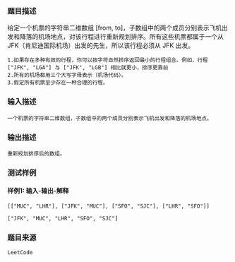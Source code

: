 ### 题目描述

给定一个机票的字符串二维数组 [from, to]，子数组中的两个成员分别表示飞机出发和降落的机场地点，对该行程进行重新规划排序。所有这些机票都属于一个从JFK（肯尼迪国际机场）出发的先生，所以该行程必须从 JFK 出发。

	1.如果存在多种有效的行程，你可以按字符自然排序返回最小的行程组合。例如，行程 ["JFK", "LGA"] 与 ["JFK", "LGB"] 相比就更小，排序更靠前
	2.所有的机场都用三个大写字母表示（机场代码）。
	3.假定所有机票至少存在一种合理的行程。

### 输入描述

```
一个机票的字符串二维数组，子数组中的两个成员分别表示飞机出发和降落的机场地点。
```
### 输出描述

```
重新规划排序后的数组。
```

### 测试样例
#### 样例1: 输入-输出-解释
```
[["MUC", "LHR"], ["JFK", "MUC"], ["SFO", "SJC"], ["LHR", "SFO"]]
```
```
["JFK", "MUC", "LHR", "SFO", "SJC"]
```
### 题目来源  
`LeetCode`